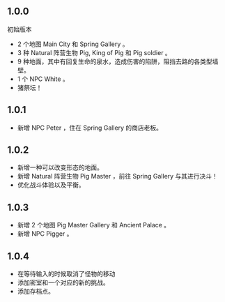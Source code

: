 ## 1.0.0

初始版本

- 2 个地图 Main City 和 Spring Gallery 。
- 3 种 Natural 阵营生物 Pig, King of Pig 和 Pig soldier 。
- 9 种地面，其中有回复生命的泉水，造成伤害的陷阱，阻挡去路的各类型墙壁。
- 1 个 NPC White 。
- 猪祭坛！

## 1.0.1

- 新增 NPC Peter ，住在 Spring Gallery 的商店老板。

## 1.0.2

- 新增一种可以改变形态的地面。
- 新增 Natural 阵营生物 Pig Master ，前往 Spring Gallery 与其进行决斗！
- 优化战斗体验以及平衡。

## 1.0.3

- 新增 2 个地图 Pig Master Gallery 和 Ancient Palace 。
- 新增 NPC Pigger 。

## 1.0.4

- 在等待输入的时候取消了怪物的移动
- 添加密室和一个对应的新的挑战。
- 添加存档点。
